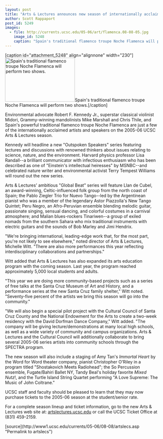 ```yaml
---
layout: post
title: "Arts & Lectures announces new season of internationally acclaimed performers and speakers"
author: Scott Rappaport 
post_id: 5249
images:
  - file: http://currents.ucsc.edu/05-06/art/flamenca.08-08-05.jpg
    image_id: 5248
    caption: "Spain's traditional flamenco troupe Noche Flamenca will perform two shows."
---
```


[caption id="attachment_5248" align="alignnone" width="230"]<a href="http://localhost/mysite/wp-content/uploads/2005/08/flamenca.08-08-05.jpg"><img class="size-full wp-image-5248" src="http://localhost/mysite/wp-content/uploads/2005/08/flamenca.08-08-05.jpg" alt="Spain's traditional flamenco troupe Noche Flamenca will perform two shows." width="230" height="144" /></a>Spain's traditional flamenco troupe Noche Flamenca will perform two shows.[/caption]
<a name="content" id="content"></a>
<p>
  Environmental advocate Robert F. Kennedy Jr., superstar classical violinist Midori, Grammy-winning mandolinists Mike Marshall and Chris Thile, and Spain's powerful traditional flamenco troupe Noche Flamenca are just a few of the internationally acclaimed artists and speakers on the 2005-06 UCSC Arts &amp; Lectures season.
</p>
<p>
  Kennedy will headline a new "Outspoken Speakers" series featuring lectures and discussions with renowned thinkers about issues relating to science, nature, and the environment. Harvard physics professor Lisa Randall--a brilliant communicator with infectious enthusiasm who has been described as one of "Einstein's intellectual heiresses" by MSNBC--and celebrated nature writer and environmental activist Terry Tempest Williams will round out the new series.
</p>
<p>
  Arts &amp; Lectures' ambitious "Global Beat" series will feature Llan de Cubel, an award-winning, Celtic-influenced folk group from the north coast of Spain; the Pablo Ziegler Trio for Nuevo Tango--led by the Argentinean pianist who was a member of the legendary Astor Piazzolla's New Tango Quintet; Peru Negro, an Afro-Peruvian ensemble blending melodic guitar, passionate singing, sensual dancing, and colorful costumes in a carnival atmosphere; and Malian blues-rockers Tinariwen--a group of exiled nomads from the southern Sahara who mix traditional instruments with electric guitars and the sounds of Bob Marley and Jimi Hendrix.
</p>
<p>
  "We're bringing international, leading-edge work that, for the most part, you're not likely to see elsewhere," noted director of Arts &amp; Lectures, Michelle Witt. "There are also more performances this year reflecting interdisciplinary collaborations and partnerships."
</p>
<p>
  Witt added that Arts &amp; Lectures has also expanded its arts education program with the coming season. Last year, the program reached approximately 5,000 local students and adults.
</p>
<p>
  "This year we are doing more community-based projects such as a series of free talks at the Santa Cruz Museum of Art and History, and a performance series at the new Santa Cruz family shelter," Witt noted. "Seventy-five percent of the artists we bring this season will go into the community."
</p>
<p>
  "We will also begin a special pilot project with the Cultural Council of Santa Cruz County and the National Endowment for the Arts to create a two-week residency with the David Dorfman Dance Company," Witt added. "The company will be giving lecture/demonstrations at many local high schools, as well as a wide variety of community and campus organizations. Arts &amp; Lectures and the Cultural Council will additionally collaborate to bring several 2005-06 series artists into community schools through the SPECTRA program.
</p>
<p>
  The new season will also include a staging of Amy Tan's <i>Immortal Heart</i> by the Word for Word theater company, pianist Christopher O'Riley in a program titled "Shostakovich Meets Radiohead"; the So Percussion ensemble, Fugate/Bahiri Ballet NY, Tandy Beal's holiday favorite <i>Mixed Nutz</i>!, and the Turtle Island String Quartet performing "A Love Supreme: The Music of John Coltrane."
</p>
<p>
  UCSC staff and faculty should be pleased to learn that they may now purchase tickets to the 2005-06 season at the student/senior rate.
</p>
<p>
  For a complete season lineup and ticket information, go to the new Arts &amp; Lectures web site at: <a href="http://artslectures.ucsc.edu/">artslectures.ucsc.edu</a> or call the UCSC Ticket Office at (831) 459-2159.
</p>
[source](http://www1.ucsc.edu/currents/05-06/08-08/artslecs.asp "Permalink to artslecs")
